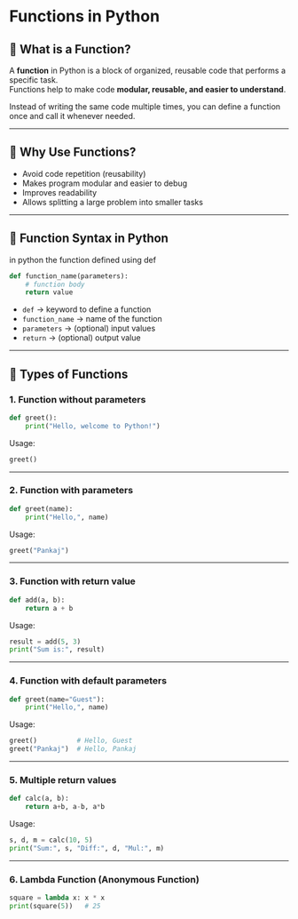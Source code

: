 # Functions in Python

## 📌 What is a Function?
A **function** in Python is a block of organized, reusable code that performs a specific task.  
Functions help to make code **modular, reusable, and easier to understand**.

Instead of writing the same code multiple times, you can define a function once and call it whenever needed.

---

## 🔹 Why Use Functions?
- Avoid code repetition (reusability)
- Makes program modular and easier to debug
- Improves readability
- Allows splitting a large problem into smaller tasks

---

## 🔹 Function Syntax in Python
in python the function defined using def
```python
def function_name(parameters):
    # function body
    return value
```

- `def` → keyword to define a function  
- `function_name` → name of the function  
- `parameters` → (optional) input values  
- `return` → (optional) output value  

---

## 🔹 Types of Functions

### 1. Function without parameters
```python
def greet():
    print("Hello, welcome to Python!")
```
Usage:
```python
greet()
```

---

### 2. Function with parameters
```python
def greet(name):
    print("Hello,", name)
```
Usage:
```python
greet("Pankaj")
```

---

### 3. Function with return value
```python
def add(a, b):
    return a + b
```
Usage:
```python
result = add(5, 3)
print("Sum is:", result)
```

---

### 4. Function with default parameters
```python
def greet(name="Guest"):
    print("Hello,", name)
```
Usage:
```python
greet()          # Hello, Guest
greet("Pankaj")  # Hello, Pankaj
```

---

### 5. Multiple return values
```python
def calc(a, b):
    return a+b, a-b, a*b
```
Usage:
```python
s, d, m = calc(10, 5)
print("Sum:", s, "Diff:", d, "Mul:", m)
```

---

### 6. Lambda Function (Anonymous Function)
```python
square = lambda x: x * x
print(square(5))   # 25
```

